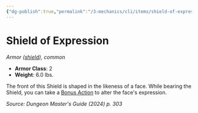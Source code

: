 ```yaml
---
{"dg-publish":true,"permalink":"/3-mechanics/cli/items/shield-of-expression-xdmg/","tags":["ttrpg-cli/compendium/src/5e/xdmg","ttrpg-cli/item/rarity/common","ttrpg-cli/item/shield/"],"noteIcon":""}
---
```


# Shield of Expression
*Armor ([shield](3-Mechanics/CLI/items/shield-xphb.md)), common*  


- **Armor Class**: 2
- **Weight**: 6.0 lbs.

The front of this Shield is shaped in the likeness of a face. While bearing the Shield, you can take a [Bonus Action](3-Mechanics/CLI/rules/variant-rules/bonus-action-xphb.md) to alter the face's expression.

*Source: Dungeon Master's Guide (2024) p. 303*